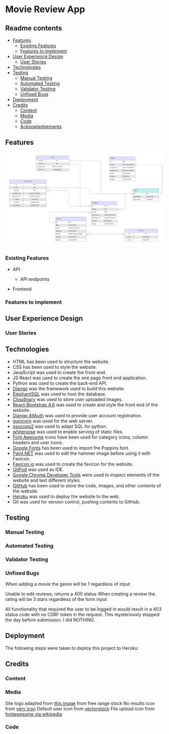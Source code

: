 # Movie Review App

## Readme contents

- [Features](#features)
  - [Existing Features](#existing-features)
  - [Features to implement](#features-to-implement)
- [User Experience Design](#user-experience-design)
  - [User Stories](#user-stories)
- [Technologies](#technologies)
- [Testing](#testing)
  - [Manual Testing](#manual-testing)
  - [Automated Testing](#automated-testing)
  - [Validator Testing](#validator-testing)
  - [Unfixed Bugs](#unfixed-bugs)
- [Deployment](#deployment)
- [Credits](#credits)
  - [Content](#content)
  - [Media](#media)
  - [Code](#code)
  - [Acknowledgements](#acknowledgements)

## Features

![Entity relationship diagram](/readme_assets/erd.png)

### Existing Features

- API

  - API endpoints


- Frontend

### Features to implement

## User Experience Design

### User Stories

## Technologies

- HTML has been used to structure the website.
- CSS has been used to style the website.
- JavaScript was used to create the front-end.
- JS React was used to create the one page front end application.
- Python was used to create the back-end API.
- [Django](https://www.djangoproject.com/) was the framework used to build this website.
- [ElephantSQL](https://customer.elephantsql.com/) was used to host the database.
- [Cloudinary](https://cloudinary.com/) was used to store user uploaded images.
- [React-Bootstrap 4.6](https://react-bootstrap-v4.netlify.app/) was used to create and style the front end of the website.
- [Django AllAuth](https://docs.allauth.org/en/latest/) was used to provide user account registration.
- [gunicorn](https://gunicorn.org/) was used for the web server.
- [psycopg2](https://pypi.org/project/psycopg2/) was used to adapt SQL for python.
- [whitenoise](https://whitenoise.readthedocs.io/en/stable/django.html) was used to enable serving of static files.
- [Font Awesome](https://fontawesome.com/) icons have been used for category icons, column headers and user icons.
- [Google Fonts](https://fonts.google.com/) has been used to import the Poppins font.
- [Paint.NET](https://www.getpaint.net/) was used to edit the hammer image before using it with Favicon.
- [Favicon.io](https://favicon.io/favicon-converter/) was used to create the favicon for the website.
- [GitPod](https://gitpod.io/) was used as IDE.
- [Google Chrome Developer Tools](https://developer.chrome.com/docs/devtools/) were used to inspect elements of the website and test different styles.
- [GitHub](https://github.com/) has been used to store the code, images, and other contents of the website.
- [Heroku](https://dashboard.heroku.com/) was used to deploy the website to the web.
- Git was used for version control, pushing contents to GitHub.


## Testing

### Manual Testing

### Automated Testing



### Validator Testing

### Unfixed Bugs

When adding a movie the genre will be 1 regardless of input

Unable to edit reviews, returns a 400 status
When creating a review the rating will be 3 stars regardless of the form input


All functionality that required the user to be logged in would result in a 403 status code with no CSRF token in the request. This mysteriously stopped the day before submission. I did NOTHING.

## Deployment

The following steps were taken to deploy this project to Heroku:


## Credits

### Content

### Media

Site logo adapted from [this image](https://freerangestock.com/photos/119591/cinema-vector-icon.html) from free range stock
No results icon from [very icon](https://www.veryicon.com/icons/commerce-shopping/jkd_wap/no-result.html)
Default user icon from [vectorstock](https://www.vectorstock.com/royalty-free-vector/black-user-icon-vector-42797437)
File upload icon from [fontawesome via wikipedia](https://commons.wikimedia.org/wiki/File:Font_Awesome_5_solid_file-upload.svg)

### Code